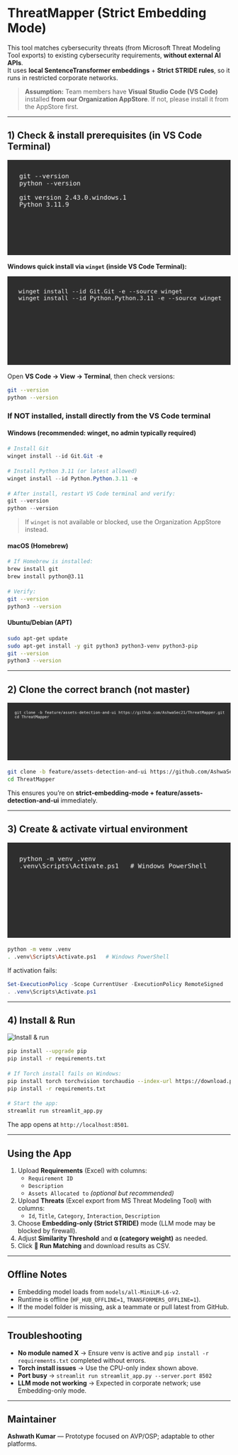 # ThreatMapper (Strict Embedding Mode)

This tool matches cybersecurity threats (from Microsoft Threat Modeling Tool exports) to existing cybersecurity requirements, **without external AI APIs**.  
It uses **local SentenceTransformer embeddings** + **Strict STRIDE rules**, so it runs in restricted corporate networks.

> **Assumption:** Team members have **Visual Studio Code (VS Code)** installed **from our Organization AppStore**. If not, please install it from the AppStore first.

---

## 1) Check & install prerequisites (in VS Code Terminal)

![Check Git & Python](readme_images/step1_check.png)


**Windows quick install via `winget` (inside VS Code Terminal):**

![Install via winget](readme_images/step1_winget.png)


Open **VS Code → View → Terminal**, then check versions:
```bash
git --version
python --version
```

### If NOT installed, install directly from the VS Code terminal

#### Windows (recommended: **winget**, no admin typically required)
```powershell
# Install Git
winget install --id Git.Git -e

# Install Python 3.11 (or latest allowed)
winget install --id Python.Python.3.11 -e

# After install, restart VS Code terminal and verify:
git --version
python --version
```

> If `winget` is not available or blocked, use the Organization AppStore instead.

#### macOS (Homebrew)
```bash
# If Homebrew is installed:
brew install git
brew install python@3.11

# Verify:
git --version
python3 --version
```

#### Ubuntu/Debian (APT)
```bash
sudo apt-get update
sudo apt-get install -y git python3 python3-venv python3-pip
git --version
python3 --version
```

---

## 2) Clone the **correct branch** (not master)

![Clone strict-embedding-mode](readme_images/step2_clone.png)

```bash
git clone -b feature/assets-detection-and-ui https://github.com/AshwaSec21/ThreatMapper.git
cd ThreatMapper
```

This ensures you’re on **strict-embedding-mode + feature/assets-detection-and-ui** immediately.

---

## 3) Create & activate virtual environment

![Create & activate venv](readme_images/step3_venv.png)

```bash
python -m venv .venv
. .venv\Scripts\Activate.ps1   # Windows PowerShell
```
If activation fails:
```powershell
Set-ExecutionPolicy -Scope CurrentUser -ExecutionPolicy RemoteSigned
. .venv\Scripts\Activate.ps1
```

---

## 4) Install & Run

![Install & run](readme_images/step4_run.png)

```bash
pip install --upgrade pip
pip install -r requirements.txt

# If Torch install fails on Windows:
pip install torch torchvision torchaudio --index-url https://download.pytorch.org/whl/cpu
pip install -r requirements.txt

# Start the app:
streamlit run streamlit_app.py
```

The app opens at `http://localhost:8501`.

---

## Using the App

1. Upload **Requirements** (Excel) with columns:
   - `Requirement ID`
   - `Description`
   - `Assets Allocated to` *(optional but recommended)*
2. Upload **Threats** (Excel export from MS Threat Modeling Tool) with columns:
   - `Id`, `Title`, `Category`, `Interaction`, `Description`
3. Choose **Embedding-only (Strict STRIDE)** mode (LLM mode may be blocked by firewall).
4. Adjust **Similarity Threshold** and **α (category weight)** as needed.
5. Click **🚀 Run Matching** and download results as CSV.

---

## Offline Notes

- Embedding model loads from `models/all-MiniLM-L6-v2`.
- Runtime is offline (`HF_HUB_OFFLINE=1`, `TRANSFORMERS_OFFLINE=1`).
- If the model folder is missing, ask a teammate or pull latest from GitHub.

---

## Troubleshooting

- **No module named X** → Ensure venv is active and `pip install -r requirements.txt` completed without errors.
- **Torch install issues** → Use the CPU-only index shown above.
- **Port busy** → `streamlit run streamlit_app.py --server.port 8502`
- **LLM mode not working** → Expected in corporate network; use Embedding-only mode.

---

## Maintainer

**Ashwath Kumar** — Prototype focused on AVP/OSP; adaptable to other platforms.
